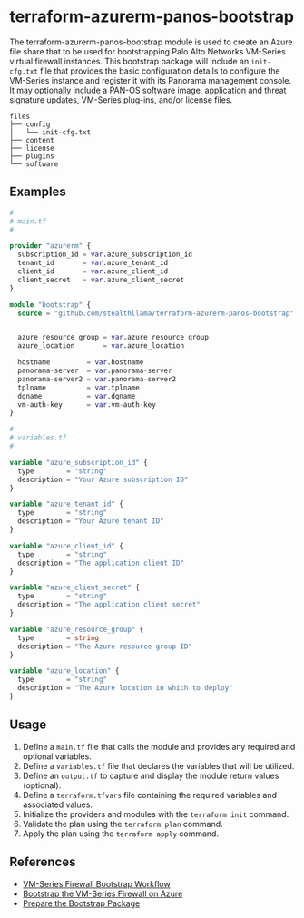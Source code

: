 # terraform-azurerm-panos-bootstrap

The terraform-azurerm-panos-bootstrap module is used to create an Azure file share that to be used for bootstrapping Palo Alto Networks VM-Series virtual firewall instances.  This bootstrap package will include an `init-cfg.txt` file that provides the basic configuration details to configure the VM-Series instance and register it with its Panorama management console.  It may optionally include a PAN-OS software image, application and threat signature updates, VM-Series plug-ins, and/or license files.

```
files
├── config
│   └── init-cfg.txt
├── content
├── license
├── plugins
└── software
```

## Examples

```terraform
#
# main.tf
#

provider "azurerm" {
  subscription_id = var.azure_subscription_id
  tenant_id       = var.azure_tenant_id
  client_id       = var.azure_client_id
  client_secret   = var.azure_client_secret
}

module "bootstrap" {
  source = "github.com/stealthllama/terraform-azurerm-panos-bootstrap"


  azure_resource_group = var.azure_resource_group
  azure_location       = var.azure_location

  hostname         = var.hostname
  panorama-server  = var.panorama-server
  panorama-server2 = var.panorama-server2
  tplname          = var.tplname
  dgname           = var.dgname
  vm-auth-key      = var.vm-auth-key
}
```
```terraform
#
# variables.tf
#

variable "azure_subscription_id" {
  type        = "string"
  description = "Your Azure subscription ID"
}

variable "azure_tenant_id" {
  type        = "string"
  description = "Your Azure tenant ID"
}

variable "azure_client_id" {
  type        = "string"
  description = "The application client ID"
}

variable "azure_client_secret" {
  type        = "string"
  description = "The application client secret"
}

variable "azure_resource_group" {
  type        = string
  description = "The Azure resource group ID"
}

variable "azure_location" {
  type        = "string"
  description = "The Azure location in which to deploy"
}
```

## Usage
1. Define a `main.tf` file that calls the module and provides any required and optional variables.
2. Define a `variables.tf` file that declares the variables that will be utilized.
3. Define an `output.tf` to capture and display the module return values (optional).
4. Define a `terraform.tfvars` file containing the required variables and associated values.
5. Initialize the providers and modules with the `terraform init` command.
6. Validate the plan using the `terraform plan` command.
7. Apply the plan using the `terraform apply` command. 

## References
* [VM-Series Firewall Bootstrap Workflow](https://docs.paloaltonetworks.com/vm-series/9-1/vm-series-deployment/bootstrap-the-vm-series-firewall/vm-series-firewall-bootstrap-workflow.html#id59fe5979-c29d-42aa-8e72-14a2c12855f6)
* [Bootstrap the VM-Series Firewall on Azure](https://docs.paloaltonetworks.com/vm-series/9-1/vm-series-deployment/bootstrap-the-vm-series-firewall/bootstrap-the-vm-series-firewall-in-azure.html#idd51f75b8-e579-44d6-a809-2fafcfe4b3b6)
* [Prepare the Bootstrap Package](https://docs.paloaltonetworks.com/vm-series/9-1/vm-series-deployment/bootstrap-the-vm-series-firewall/prepare-the-bootstrap-package.html#id5575318c-1de8-497a-960a-1d7417feefa6)